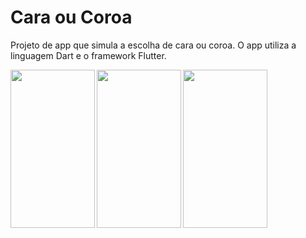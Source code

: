 # Cara ou Coroa

Projeto de app que simula a escolha de cara ou coroa. O app utiliza a linguagem Dart e o framework Flutter.

<img align="left" src="https://user-images.githubusercontent.com/8398636/87896136-c4a17780-ca1d-11ea-94c7-3948929154c3.png" width="135" height="253">
<img align="left" src="https://user-images.githubusercontent.com/8398636/87896137-c5d2a480-ca1d-11ea-845e-b35b07646527.png" width="135" height="253">
<img align="left" src="https://user-images.githubusercontent.com/8398636/87896138-c5d2a480-ca1d-11ea-8f56-a4b12ad4e5a8.png" width="135" height="253">
